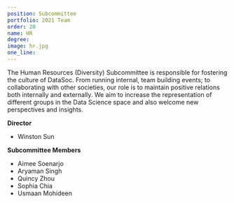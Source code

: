 ```yaml
---
position: Subcommittee
portfolio: 2021 Team
order: 20
name: HR
degree:
image: hr.jpg
one_line:
---
```

The Human Resources (Diversity) Subcommittee is responsible for fostering the culture of DataSoc. From running internal, team
building events; to collaborating with other societies, our role is to maintain positive relations both internally and externally. We aim
to increase the representation of different groups in the Data Science space and also welcome new perspectives and insights.  

**Director**
* Winston Sun  

**Subcommittee Members**
* Aimee Soenarjo
* Aryaman Singh
* Quincy Zhou
* Sophia Chia
* Usmaan Mohideen